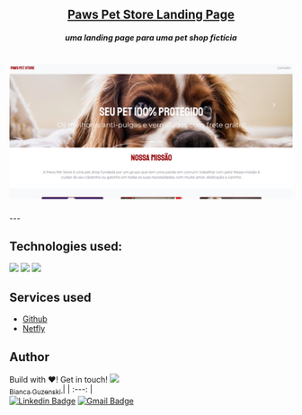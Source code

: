 <h2 align="center"><a href="https://pawspetstore.netlify.app/">Paws Pet Store Landing Page </a></h2>
<h5 align="center">uma landing page para uma pet shop fictícia</h5>
<h1 align="center">
  <img alt="pawspet" title="pawspet" src="src/img/main.png" />
</h1>
---

## Technologies used:

<img src="https://img.shields.io/badge/bootstrap%20-%23563D7C.svg?&style=for-the-badge&logo=bootstrap&logoColor=white"/> <img src="https://img.shields.io/badge/html5%20-%23E34F26.svg?&style=for-the-badge&logo=html5&logoColor=white" /> <img src="https://img.shields.io/badge/css3%20-%231572B6.svg?&style=for-the-badge&logo=css3&logoColor=white" />

## Services used

* [Github](https://github.com/)
* [Netfly](https://www.netlify.com/)

## Author

Build with :heart:! Get in touch!
[<img src="https://avatars.githubusercontent.com/u/64049698?s=460&v=4" width=115 > <br> <sub> Bianca Guzenski </sub>](https://github.com/biancaguzenski) |
| :---: |  
[![Linkedin Badge](https://img.shields.io/badge/-Bianca-blue?style=flat-square&logo=Linkedin&logoColor=white&link=https://www.linkedin.com/in/biancaguzenski/)](https://www.linkedin.com/in/biancaguzenski/) 
[![Gmail Badge](https://img.shields.io/badge/-biancalway@gmail.com-c14438?style=flat-square&logo=Gmail&logoColor=white&link=mailto:biancalway@gmail.com)](mailto:biancalway@gmail.com)

